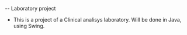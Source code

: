 -- Laboratory project
- This is a project of a Clinical analisys laboratory. Will be done in Java, using Swing.
